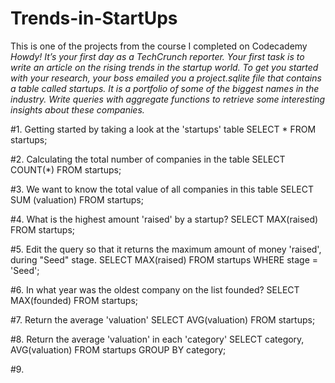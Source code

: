 # Trends-in-StartUps
This is one of the projects from the course I completed on Codecademy
*Howdy! It’s your first day as a TechCrunch reporter. Your first task is to write an article on the rising trends in the startup world.
To get you started with your research, your boss emailed you a project.sqlite file that contains a table called startups. It is a portfolio of some of the biggest names in the industry.
Write queries with aggregate functions to retrieve some interesting insights about these companies.*

#1. Getting started by taking a look at the 'startups' table
SELECT *
FROM startups;

#2. Calculating the total number of companies in the table
SELECT COUNT(*)
FROM startups;

#3. We want to know the total value of all companies in this table
SELECT SUM (valuation)
FROM startups;

#4. What is the highest amount 'raised' by a startup?
SELECT MAX(raised)
FROM startups;

#5. Edit the query so that it returns the maximum amount of money 'raised', during "Seed" stage.
SELECT MAX(raised)
FROM startups
WHERE stage = 'Seed';

#6. In what year was the oldest company on the list founded?
SELECT MAX(founded)
FROM startups;

#7. Return the average 'valuation'
SELECT AVG(valuation)
FROM startups;

#8. Return the average 'valuation' in each 'category'
SELECT category, AVG(valuation)
FROM startups
GROUP BY category;

#9. 
